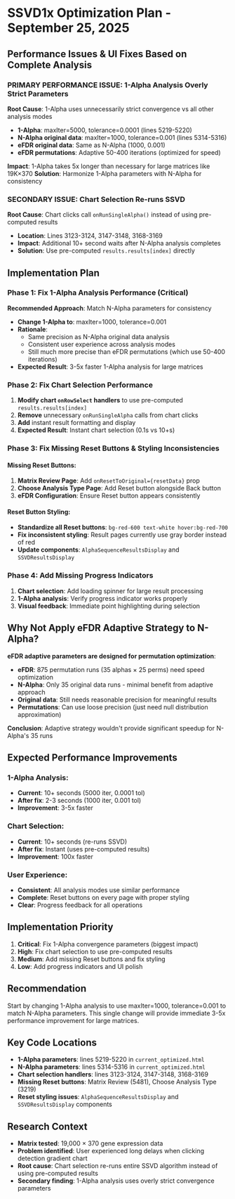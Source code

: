 # SSVD1x Optimization Plan - September 25, 2025

## **Performance Issues & UI Fixes Based on Complete Analysis**

### **PRIMARY PERFORMANCE ISSUE: 1-Alpha Analysis Overly Strict Parameters**
**Root Cause**: 1-Alpha uses unnecessarily strict convergence vs all other analysis modes
- **1-Alpha**: maxIter=5000, tolerance=0.0001 (lines 5219-5220)
- **N-Alpha original data**: maxIter=1000, tolerance=0.001 (lines 5314-5316)
- **eFDR original data**: Same as N-Alpha (1000, 0.001)
- **eFDR permutations**: Adaptive 50-400 iterations (optimized for speed)

**Impact**: 1-Alpha takes 5x longer than necessary for large matrices like 19K×370
**Solution**: Harmonize 1-Alpha parameters with N-Alpha for consistency

### **SECONDARY ISSUE: Chart Selection Re-runs SSVD**
**Root Cause**: Chart clicks call `onRunSingleAlpha()` instead of using pre-computed results
- **Location**: Lines 3123-3124, 3147-3148, 3168-3169
- **Impact**: Additional 10+ second waits after N-Alpha analysis completes
- **Solution**: Use pre-computed `results.results[index]` directly

## **Implementation Plan**

### **Phase 1: Fix 1-Alpha Analysis Performance (Critical)**
**Recommended Approach**: Match N-Alpha parameters for consistency
- **Change 1-Alpha to**: maxIter=1000, tolerance=0.001
- **Rationale**:
  - Same precision as N-Alpha original data analysis
  - Consistent user experience across analysis modes
  - Still much more precise than eFDR permutations (which use 50-400 iterations)
- **Expected Result**: 3-5x faster 1-Alpha analysis for large matrices

### **Phase 2: Fix Chart Selection Performance**
1. **Modify chart `onRowSelect` handlers** to use pre-computed `results.results[index]`
2. **Remove** unnecessary `onRunSingleAlpha` calls from chart clicks
3. **Add** instant result formatting and display
4. **Expected Result**: Instant chart selection (0.1s vs 10+s)

### **Phase 3: Fix Missing Reset Buttons & Styling Inconsistencies**

#### **Missing Reset Buttons**:
1. **Matrix Review Page**: Add `onResetToOriginal={resetData}` prop
2. **Choose Analysis Type Page**: Add Reset button alongside Back button
3. **eFDR Configuration**: Ensure Reset button appears consistently

#### **Reset Button Styling**:
- **Standardize all Reset buttons**: `bg-red-600 text-white hover:bg-red-700`
- **Fix inconsistent styling**: Result pages currently use gray border instead of red
- **Update components**: `AlphaSequenceResultsDisplay` and `SSVDResultsDisplay`

### **Phase 4: Add Missing Progress Indicators**
1. **Chart selection**: Add loading spinner for large result processing
2. **1-Alpha analysis**: Verify progress indicator works properly
3. **Visual feedback**: Immediate point highlighting during selection

## **Why Not Apply eFDR Adaptive Strategy to N-Alpha?**

**eFDR adaptive parameters are designed for permutation optimization**:
- **eFDR**: 875 permutation runs (35 alphas × 25 perms) need speed optimization
- **N-Alpha**: Only 35 original data runs - minimal benefit from adaptive approach
- **Original data**: Still needs reasonable precision for meaningful results
- **Permutations**: Can use loose precision (just need null distribution approximation)

**Conclusion**: Adaptive strategy wouldn't provide significant speedup for N-Alpha's 35 runs

## **Expected Performance Improvements**

### **1-Alpha Analysis**:
- **Current**: 10+ seconds (5000 iter, 0.0001 tol)
- **After fix**: 2-3 seconds (1000 iter, 0.001 tol)
- **Improvement**: 3-5x faster

### **Chart Selection**:
- **Current**: 10+ seconds (re-runs SSVD)
- **After fix**: Instant (uses pre-computed results)
- **Improvement**: 100x faster

### **User Experience**:
- **Consistent**: All analysis modes use similar performance
- **Complete**: Reset buttons on every page with proper styling
- **Clear**: Progress feedback for all operations

## **Implementation Priority**
1. **Critical**: Fix 1-Alpha convergence parameters (biggest impact)
2. **High**: Fix chart selection to use pre-computed results
3. **Medium**: Add missing Reset buttons and fix styling
4. **Low**: Add progress indicators and UI polish

## **Recommendation**
Start by changing 1-Alpha analysis to use maxIter=1000, tolerance=0.001 to match N-Alpha parameters. This single change will provide immediate 3-5x performance improvement for large matrices.

## **Key Code Locations**
- **1-Alpha parameters**: lines 5219-5220 in `current_optimized.html`
- **N-Alpha parameters**: lines 5314-5316 in `current_optimized.html`
- **Chart selection handlers**: lines 3123-3124, 3147-3148, 3168-3169
- **Missing Reset buttons**: Matrix Review (5481), Choose Analysis Type (3219)
- **Reset styling issues**: `AlphaSequenceResultsDisplay` and `SSVDResultsDisplay` components

## **Research Context**
- **Matrix tested**: 19,000 × 370 gene expression data
- **Problem identified**: User experienced long delays when clicking detection gradient chart
- **Root cause**: Chart selection re-runs entire SSVD algorithm instead of using pre-computed results
- **Secondary finding**: 1-Alpha analysis uses overly strict convergence parameters